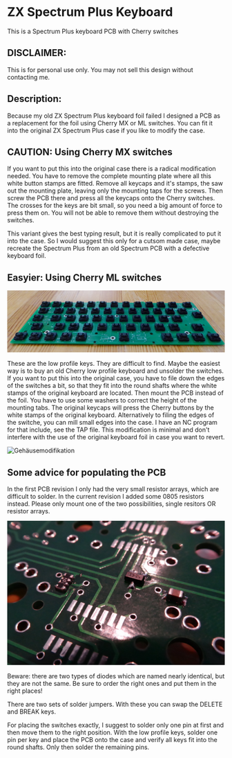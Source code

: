 # ZX Spectrum Plus Keyboard

This is a Spectrum Plus keyboard PCB with Cherry switches

## DISCLAIMER:

This is for personal use only. You may not sell this design without contacting me.

## Description:

Because my old ZX Spectrum Plus keyboard foil failed I designed a PCB as a replacement for the foil using Cherry MX or ML switches. You can fit it into the original ZX Spectrum Plus case if you like to modify the case.

## CAUTION: Using Cherry MX switches

If you want to put this into the original case there is a radical modification needed. You have to remove the complete mounting plate where all this white button stamps are fitted. Remove all keycaps and it's stamps, the saw out the mounting plate, leaving only the mounting taps for the screws. 
Then screw the PCB there and press all the keycaps onto the Cherry switches. The crosses for the keys are bit small, so you need a big amount of force to press them on. You will not be able to remove them without destroying the switches.

This variant gives the best typing result, but it is really complicated to put it into the case. So I would suggest this only for a cutsom made case, maybe recreate the Spectrum Plus from an old Spectrum PCB with a defective keyboard foil.

## Easyier: Using Cherry ML switches

![PCB-Front](SpectrumPlusKeyboard/pictures/PCB-Front.JPG)

These are the low profile keys. They are difficult to find. Maybe the easiest way is to buy an old Cherry low profile keyboard and unsolder the switches. If you want to put this into the original case, you have to file down the edges of the switches a bit, so that they fit into the round shafts 
where the white stamps of the original keyboard are located. Then mount the PCB instead of the foil. You have to use some washers to correct the height of the mounting tabs. The original keycaps will press the Cherry buttons by the white stamps of the original keyboard.
Alternatively to filing the edges of the switche, you can mill small edges into the case. I have an NC program for that include, see the TAP file. This modification is minimal and don't interfere with the use of the original keyboard foil in case you want to revert.

![Gehäusemodifikation](SpectrumPlusKeyboard/pictures/Gehäusemodifikation.JPG)

## Some advice for populating the PCB

In the first PCB revision I only had the very small resistor arrays, which are difficult to solder. In the current revision I added some 0805 resistors instead. Please only mount one of the two possibilities, single resitors OR resistor arrays.

![Resistor arrays](SpectrumPlusKeyboard/pictures/R-Array.jpg)

Beware: there are two types of diodes which are named nearly identical, but they are not the same. Be sure to order the right ones and put them in the right places!

There are two sets of solder jumpers. With these you can swap the DELETE and BREAK keys.

For placing the switches exactly, I suggest to solder only one pin at first and then move them to the right position. With the low profile keys, solder one pin per key and place the PCB onto the case and verify all keys fit into the round shafts. Only then solder the remaining pins. 
